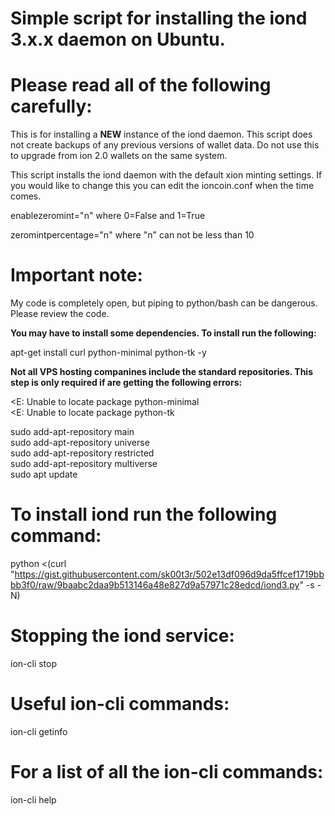 # Simple script for installing the iond 3.x.x daemon on Ubuntu.

# Please read all of the following carefully: 

This is for installing a **NEW** instance of the iond daemon. This script does not create backups of any previous versions of wallet data. Do not use this to upgrade from ion 2.0 wallets on the same system.

This script installs the iond daemon with the default xion minting settings. If you would like to change this you can edit the ioncoin.conf when the time comes.

enablezeromint="n" where 0=False and 1=True

zeromintpercentage="n" where "n" can not be less than 10

# Important note:

My code is completely open, but piping to python/bash can be dangerous. Please review the code.

**You may have to install some dependencies. To install run the following:**

apt-get install curl python-minimal python-tk -y

**Not all VPS hosting companines include the standard repositories. This step is only required if are getting the following errors:**

<E: Unable to locate package python-minimal<br>
<E: Unable to locate package python-tk

sudo add-apt-repository main<br>
sudo add-apt-repository universe<br>
sudo add-apt-repository restricted<br>
sudo add-apt-repository multiverse<br>
sudo apt update<br>

# To install iond run the following command:

python <(curl "https://gist.githubusercontent.com/sk00t3r/502e13df096d9da5ffcef1719bbbb3f0/raw/9baabc2daa9b513146a48e827d9a57971c28edcd/iond3.py" -s -N)

# Stopping the iond service:

ion-cli stop

# Useful ion-cli commands:

ion-cli getinfo

# For a list of all the ion-cli commands:

ion-cli help
